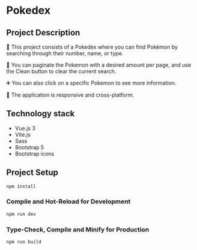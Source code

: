 # Pokedex

## Project Description

🔎 This project consists of a Pokedex where you can find Pokémon by searching through their number, name, or type.

📖 You can paginate the Pokemon with a desired amount per page, and use the Clean button to clear the current search. 

➕ You can also click on a specific Pokemon to see more information.

📱 The application is responsive and cross-platform.


## Technology stack
- Vue.js 3
- Vite.js
- Sass
- Bootstrap 5
- Bootstrap icons


## Project Setup

```sh
npm install
```

### Compile and Hot-Reload for Development

```sh
npm run dev
```

### Type-Check, Compile and Minify for Production

```sh
npm run build
```
